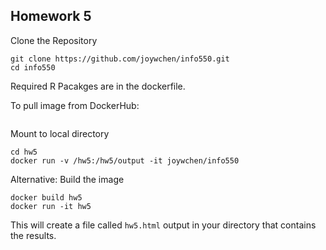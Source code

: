 ## Homework 5
Clone the Repository
```
git clone https://github.com/joywchen/info550.git
cd info550
```
Required R Pacakges are in the dockerfile.

To pull image from DockerHub: 
```docker pull joywchen/info550
```
Mount to local directory
```mkdir /hw5
cd hw5
docker run -v /hw5:/hw5/output -it joywchen/info550
```
Alternative: Build the image
```
docker build hw5
docker run -it hw5
```
This will create a file called `hw5.html` output in your directory that contains the results.

